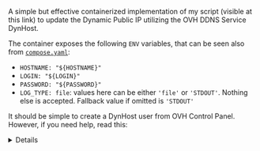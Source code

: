 A simple but effective containerized implementation of my script (visible at this link) to update the Dynamic Public IP utilizing the OVH DDNS Service DynHost.

The container exposes the following `ENV` variables, that can be seen also from [`compose.yaml`](./compose.yaml):
- `HOSTNAME: "${HOSTNAME}"`
- `LOGIN: "${LOGIN}"`
- `PASSWORD: "${PASSWORD}"`
- `LOG_TYPE: file`: values here can be either `'file'` or `'STDOUT'`. Nothing else is accepted. Fallback value if omitted is `'STDOUT'`

It should be simple to create a DynHost user from OVH Control Panel. However, if you need help, read this:

<details>

From OVH dashboard you can create the DynHost user: 
1. Domain names/yourdomain.ovh/DynHost section
2. Manage Access
3. Create a username and the subdomain you wanna redirect the host
4. Then Add a DynHost record with the same subdomain and the current IP of the host

> Remember that for some TLD, redirection to domain.TLD is not possible (ie `.it` doesn't allow this, so if I need to redirect to a domain.it, I'd create `dyn.domain.it` and redirect to it. Then I'll redirect any subdomain to `dyn.domain.it` and I have my Nginx reverse proxy that listen for `dyn.domain.it`)

</details>